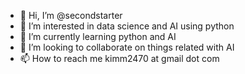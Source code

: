 - 👋 Hi, I’m @secondstarter
- 👀 I’m interested in data science and AI using python
- 🌱 I’m currently learning python and AI
- 💞️ I’m looking to collaborate on things related with AI
- 📫 How to reach me kimm2470 at gmail dot com

<!---
secondstarter/secondstarter is a ✨ special ✨ repository because its `README.md` (this file) appears on your GitHub profile.
You can click the Preview link to take a look at your changes.
--->
